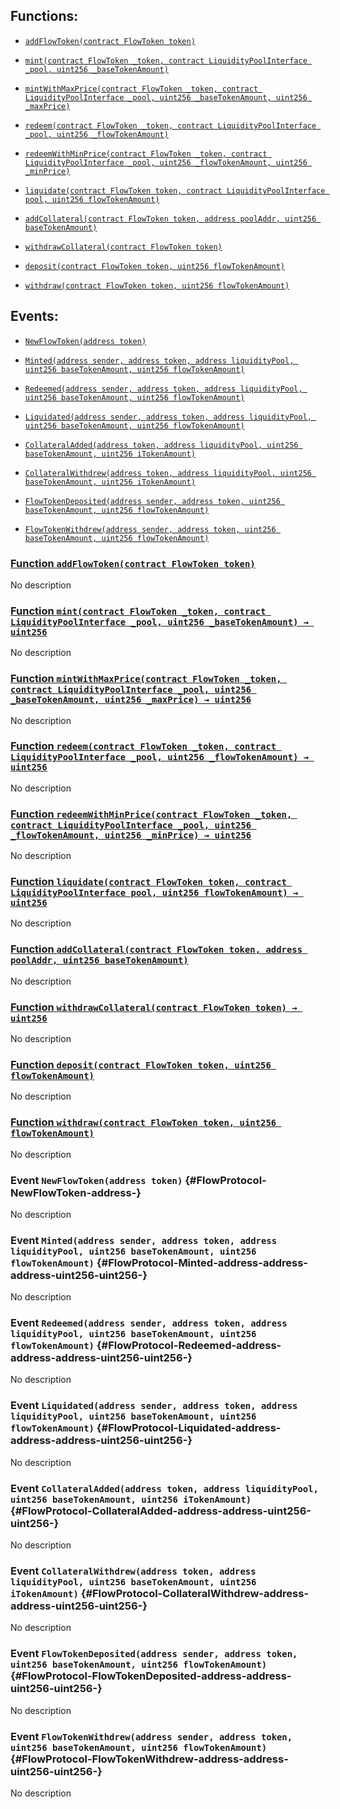 ## Functions:

- [`addFlowToken(contract FlowToken token)`](#FlowProtocol-addFlowToken-contract-FlowToken-)

- [`mint(contract FlowToken _token, contract LiquidityPoolInterface _pool, uint256 _baseTokenAmount)`](#FlowProtocol-mint-contract-FlowToken-contract-LiquidityPoolInterface-uint256-)

- [`mintWithMaxPrice(contract FlowToken _token, contract LiquidityPoolInterface _pool, uint256 _baseTokenAmount, uint256 _maxPrice)`](#FlowProtocol-mintWithMaxPrice-contract-FlowToken-contract-LiquidityPoolInterface-uint256-uint256-)

- [`redeem(contract FlowToken _token, contract LiquidityPoolInterface _pool, uint256 _flowTokenAmount)`](#FlowProtocol-redeem-contract-FlowToken-contract-LiquidityPoolInterface-uint256-)

- [`redeemWithMinPrice(contract FlowToken _token, contract LiquidityPoolInterface _pool, uint256 _flowTokenAmount, uint256 _minPrice)`](#FlowProtocol-redeemWithMinPrice-contract-FlowToken-contract-LiquidityPoolInterface-uint256-uint256-)

- [`liquidate(contract FlowToken token, contract LiquidityPoolInterface pool, uint256 flowTokenAmount)`](#FlowProtocol-liquidate-contract-FlowToken-contract-LiquidityPoolInterface-uint256-)

- [`addCollateral(contract FlowToken token, address poolAddr, uint256 baseTokenAmount)`](#FlowProtocol-addCollateral-contract-FlowToken-address-uint256-)

- [`withdrawCollateral(contract FlowToken token)`](#FlowProtocol-withdrawCollateral-contract-FlowToken-)

- [`deposit(contract FlowToken token, uint256 flowTokenAmount)`](#FlowProtocol-deposit-contract-FlowToken-uint256-)

- [`withdraw(contract FlowToken token, uint256 flowTokenAmount)`](#FlowProtocol-withdraw-contract-FlowToken-uint256-)

## Events:

- [`NewFlowToken(address token)`](#FlowProtocol-NewFlowToken-address-)

- [`Minted(address sender, address token, address liquidityPool, uint256 baseTokenAmount, uint256 flowTokenAmount)`](#FlowProtocol-Minted-address-address-address-uint256-uint256-)

- [`Redeemed(address sender, address token, address liquidityPool, uint256 baseTokenAmount, uint256 flowTokenAmount)`](#FlowProtocol-Redeemed-address-address-address-uint256-uint256-)

- [`Liquidated(address sender, address token, address liquidityPool, uint256 baseTokenAmount, uint256 flowTokenAmount)`](#FlowProtocol-Liquidated-address-address-address-uint256-uint256-)

- [`CollateralAdded(address token, address liquidityPool, uint256 baseTokenAmount, uint256 iTokenAmount)`](#FlowProtocol-CollateralAdded-address-address-uint256-uint256-)

- [`CollateralWithdrew(address token, address liquidityPool, uint256 baseTokenAmount, uint256 iTokenAmount)`](#FlowProtocol-CollateralWithdrew-address-address-uint256-uint256-)

- [`FlowTokenDeposited(address sender, address token, uint256 baseTokenAmount, uint256 flowTokenAmount)`](#FlowProtocol-FlowTokenDeposited-address-address-uint256-uint256-)

- [`FlowTokenWithdrew(address sender, address token, uint256 baseTokenAmount, uint256 flowTokenAmount)`](#FlowProtocol-FlowTokenWithdrew-address-address-uint256-uint256-)

### [Function `addFlowToken(contract FlowToken token)`](#FlowProtocol-addFlowToken-contract-FlowToken-)

No description

### [Function `mint(contract FlowToken _token, contract LiquidityPoolInterface _pool, uint256 _baseTokenAmount) → uint256`](#FlowProtocol-mint-contract-FlowToken-contract-LiquidityPoolInterface-uint256-)

No description

### [Function `mintWithMaxPrice(contract FlowToken _token, contract LiquidityPoolInterface _pool, uint256 _baseTokenAmount, uint256 _maxPrice) → uint256`](#FlowProtocol-mintWithMaxPrice-contract-FlowToken-contract-LiquidityPoolInterface-uint256-uint256-)

No description

### [Function `redeem(contract FlowToken _token, contract LiquidityPoolInterface _pool, uint256 _flowTokenAmount) → uint256`](#FlowProtocol-redeem-contract-FlowToken-contract-LiquidityPoolInterface-uint256-)

No description

### [Function `redeemWithMinPrice(contract FlowToken _token, contract LiquidityPoolInterface _pool, uint256 _flowTokenAmount, uint256 _minPrice) → uint256`](#FlowProtocol-redeemWithMinPrice-contract-FlowToken-contract-LiquidityPoolInterface-uint256-uint256-)

No description

### [Function `liquidate(contract FlowToken token, contract LiquidityPoolInterface pool, uint256 flowTokenAmount) → uint256`](#FlowProtocol-liquidate-contract-FlowToken-contract-LiquidityPoolInterface-uint256-)

No description

### [Function `addCollateral(contract FlowToken token, address poolAddr, uint256 baseTokenAmount)`](#FlowProtocol-addCollateral-contract-FlowToken-address-uint256-)

No description

### [Function `withdrawCollateral(contract FlowToken token) → uint256`](#FlowProtocol-withdrawCollateral-contract-FlowToken-)

No description

### [Function `deposit(contract FlowToken token, uint256 flowTokenAmount)`](#FlowProtocol-deposit-contract-FlowToken-uint256-)

No description

### [Function `withdraw(contract FlowToken token, uint256 flowTokenAmount)`](#FlowProtocol-withdraw-contract-FlowToken-uint256-)

No description

### Event `NewFlowToken(address token)` {#FlowProtocol-NewFlowToken-address-}

No description

### Event `Minted(address sender, address token, address liquidityPool, uint256 baseTokenAmount, uint256 flowTokenAmount)` {#FlowProtocol-Minted-address-address-address-uint256-uint256-}

No description

### Event `Redeemed(address sender, address token, address liquidityPool, uint256 baseTokenAmount, uint256 flowTokenAmount)` {#FlowProtocol-Redeemed-address-address-address-uint256-uint256-}

No description

### Event `Liquidated(address sender, address token, address liquidityPool, uint256 baseTokenAmount, uint256 flowTokenAmount)` {#FlowProtocol-Liquidated-address-address-address-uint256-uint256-}

No description

### Event `CollateralAdded(address token, address liquidityPool, uint256 baseTokenAmount, uint256 iTokenAmount)` {#FlowProtocol-CollateralAdded-address-address-uint256-uint256-}

No description

### Event `CollateralWithdrew(address token, address liquidityPool, uint256 baseTokenAmount, uint256 iTokenAmount)` {#FlowProtocol-CollateralWithdrew-address-address-uint256-uint256-}

No description

### Event `FlowTokenDeposited(address sender, address token, uint256 baseTokenAmount, uint256 flowTokenAmount)` {#FlowProtocol-FlowTokenDeposited-address-address-uint256-uint256-}

No description

### Event `FlowTokenWithdrew(address sender, address token, uint256 baseTokenAmount, uint256 flowTokenAmount)` {#FlowProtocol-FlowTokenWithdrew-address-address-uint256-uint256-}

No description
